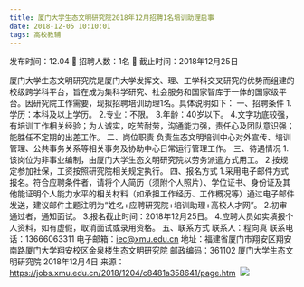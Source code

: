 ```yaml
---
title: 厦门大学生态文明研究院2018年12月招聘1名培训助理启事
date: 2018-12-05 10:10:01
tags: 高校教辅
---
```

发布时间：12.04   🌟   招聘人数：1名   🌈   截止时间：2018年12月25日
<!-- more -->
厦门大学生态文明研究院是厦门大学发挥文、理、工学科交叉研究的优势而组建的校级跨学科平台，旨在成为集科学研究、社会服务和国家智库于一体的国家级平台。因研究院工作需要，现拟招聘培训助理1名。具体说明如下：
一、招聘条件
1.学历：本科及以上学历。
2.专业：不限。
3.年龄：40岁以下。
4.文字功底较强，有培训工作相关经验；为人诚实，吃苦耐劳，沟通能力强，责任心及团队意识强；能胜任不定期的出差工作。
二、岗位职责
负责生态文明培训中心对外宣传、培训管理、公共事务关系等相关事务及协助中心日常运行管理工作。
三、待遇情况
1.该岗位为非事业编制，由厦门大学生态文明研究院以劳务派遣方式用工。
2.按规定参加社保，工资按照研究院相关规定执行。
四、报名方式
1.采用电子邮件方式报名。符合应聘条件者，请将个人简历（须附个人照片）、学位证书、身份证及其他能证明个人能力水平的相关材料（如承担工作经历、工作概况等）通过电子邮件发送，建议邮件主题注明为“姓名+应聘研究院+培训助理+高校人才网”。
2.初审通过者，通知面试。
3.报名截止时间：2018年12月25日。
4.应聘人员如实填报个人资料，如有虚假，取消面试或录用资格。
五、联系方式
联系人：程向真
联系电话：13666063311
电子邮箱：iec@xmu.edu.cn
地址：福建省厦门市翔安区翔安南路厦门大学翔安校区金泉楼生态文明研究院
邮政编码：361102
厦门大学生态文明研究院
2018年12月4日
来源：
https://jobs.xmu.edu.cn/2018/1204/c8481a358641/page.htm
 ![](https://cdn.weiweiblog.cn/20181015134814.png)
